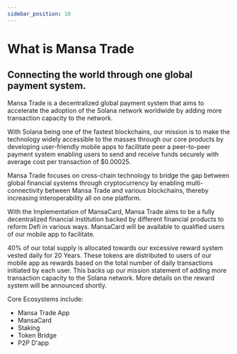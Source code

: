```yaml
---
sidebar_position: 10
---
```


# What is Mansa Trade

## Connecting the world through one global payment system.

Mansa Trade is a decentralized global payment system that aims to accelerate the adoption of the Solana network worldwide by adding more transaction capacity to the network.

With Solana being one of the fastest blockchains, our mission is to make the technology widely accessible to the masses through our core products by developing user-friendly mobile apps to facilitate peer a peer-to-peer payment system enabling users to send and receive funds securely with average cost per transaction of $0.00025.

Mansa Trade focuses on cross-chain technology to bridge the gap between global financial systems through cryptocurrency by enabling multi-connectivity between Mansa Trade and various blockchains, thereby increasing interoperability all on one platform. 

With the Implementation of MansaCard, Mansa Trade aims to be a fully decentralized financial institution backed by different financial products to reform Defi in various ways. MansaCard will be available to qualified users of our mobile app to facilitate.

40% of our total supply is allocated towards our excessive reward system vested daily for 20 Years. These tokens are distributed to users of our mobile app as rewards based on the total number of daily transactions initiated by each user. This backs up our mission statement of adding more transaction capacity to the Solana network. More details on the reward system will be announced shortly.

Core Ecosystems include:

 - Mansa Trade App
 - MansaCard
 - Staking
 - Token Bridge
 - P2P D'app